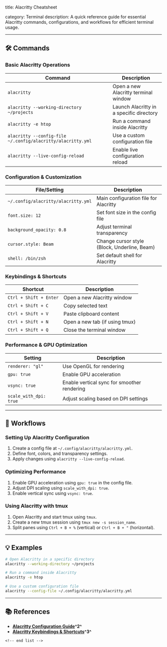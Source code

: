 title: Alacritty Cheatsheet

category: Terminal
description: A quick reference guide for essential Alacritty commands, configurations, and workflows for efficient terminal usage.

---

## 🛠️ Commands

### **Basic Alacritty Operations**

| Command                                                       | Description                              |
| ------------------------------------------------------------- | ---------------------------------------- |
| `alacritty`                                                 | Open a new Alacritty terminal window     |
| `alacritty --working-directory ~/projects`                  | Launch Alacritty in a specific directory |
| `alacritty -e htop`                                         | Run a command inside Alacritty           |
| `alacritty --config-file ~/.config/alacritty/alacritty.yml` | Use a custom configuration file          |
| `alacritty --live-config-reload`                            | Enable live configuration reload         |

### **Configuration & Customization**

| File/Setting                          | Description                                  |
| ------------------------------------- | -------------------------------------------- |
| `~/.config/alacritty/alacritty.yml` | Main configuration file for Alacritty        |
| `font.size: 12`                     | Set font size in the config file             |
| `background_opacity: 0.8`           | Adjust terminal transparency                 |
| `cursor.style: Beam`                | Change cursor style (Block, Underline, Beam) |
| `shell: /bin/zsh`                   | Set default shell for Alacritty              |

### **Keybindings & Shortcuts**

| Shortcut                 | Description                    |
| ------------------------ | ------------------------------ |
| `Ctrl + Shift + Enter` | Open a new Alacritty window    |
| `Ctrl + Shift + C`     | Copy selected text             |
| `Ctrl + Shift + V`     | Paste clipboard content        |
| `Ctrl + Shift + N`     | Open a new tab (if using tmux) |
| `Ctrl + Shift + Q`     | Close the terminal window      |

### **Performance & GPU Optimization**

| Setting                  | Description                                 |
| ------------------------ | ------------------------------------------- |
| `renderer: "gl"`       | Use OpenGL for rendering                    |
| `gpu: true`            | Enable GPU acceleration                     |
| `vsync: true`          | Enable vertical sync for smoother rendering |
| `scale_with_dpi: true` | Adjust scaling based on DPI settings        |

---

## 🔄 Workflows

### **Setting Up Alacritty Configuration**

1. Create a config file at `~/.config/alacritty/alacritty.yml`.
2. Define font, colors, and transparency settings.
3. Apply changes using `alacritty --live-config-reload`.

### **Optimizing Performance**

1. Enable GPU acceleration using `gpu: true` in the config file.
2. Adjust DPI scaling using `scale_with_dpi: true`.
3. Enable vertical sync using `vsync: true`.

### **Using Alacritty with tmux**

1. Open Alacritty and start tmux using `tmux`.
2. Create a new tmux session using `tmux new -s session_name`.
3. Split panes using `Ctrl + B + %` (vertical) or `Ctrl + B + "` (horizontal).

---

## 💡 Examples

```sh
# Open Alacritty in a specific directory
alacritty --working-directory ~/projects

# Run a command inside Alacritty
alacritty -e htop

# Use a custom configuration file
alacritty --config-file ~/.config/alacritty/alacritty.yml
```

---

## 📚 References

- **[Alacritty Configuration Guide](https://github.com/alacritty/alacritty/wiki/Configuration)^2^**
- **[Alacritty Keybindings &amp; Shortcuts](https://gist.github.com/yoonhoGo/61ea18476a127f5db7b86471ee027876)^3^**

```
<!-- end list -->
```
